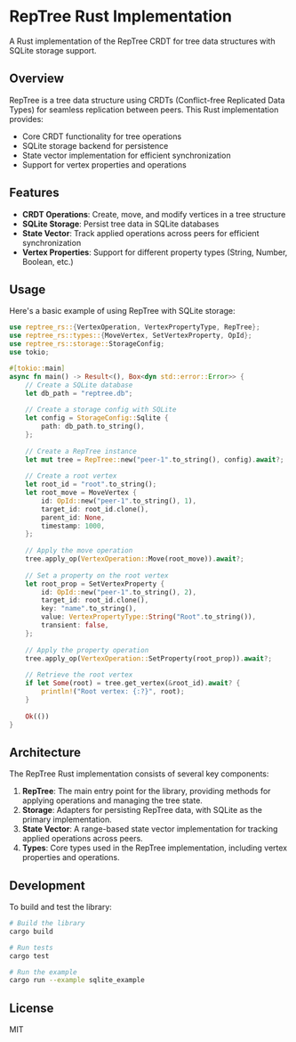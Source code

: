 # RepTree Rust Implementation

A Rust implementation of the RepTree CRDT for tree data structures with SQLite storage support.

## Overview

RepTree is a tree data structure using CRDTs (Conflict-free Replicated Data Types) for seamless replication between peers. This Rust implementation provides:

- Core CRDT functionality for tree operations
- SQLite storage backend for persistence
- State vector implementation for efficient synchronization
- Support for vertex properties and operations

## Features

- **CRDT Operations**: Create, move, and modify vertices in a tree structure
- **SQLite Storage**: Persist tree data in SQLite databases
- **State Vector**: Track applied operations across peers for efficient synchronization
- **Vertex Properties**: Support for different property types (String, Number, Boolean, etc.)

## Usage

Here's a basic example of using RepTree with SQLite storage:

```rust
use reptree_rs::{VertexOperation, VertexPropertyType, RepTree};
use reptree_rs::types::{MoveVertex, SetVertexProperty, OpId};
use reptree_rs::storage::StorageConfig;
use tokio;

#[tokio::main]
async fn main() -> Result<(), Box<dyn std::error::Error>> {
    // Create a SQLite database
    let db_path = "reptree.db";
    
    // Create a storage config with SQLite
    let config = StorageConfig::Sqlite {
        path: db_path.to_string(),
    };
    
    // Create a RepTree instance
    let mut tree = RepTree::new("peer-1".to_string(), config).await?;
    
    // Create a root vertex
    let root_id = "root".to_string();
    let root_move = MoveVertex {
        id: OpId::new("peer-1".to_string(), 1),
        target_id: root_id.clone(),
        parent_id: None,
        timestamp: 1000,
    };
    
    // Apply the move operation
    tree.apply_op(VertexOperation::Move(root_move)).await?;
    
    // Set a property on the root vertex
    let root_prop = SetVertexProperty {
        id: OpId::new("peer-1".to_string(), 2),
        target_id: root_id.clone(),
        key: "name".to_string(),
        value: VertexPropertyType::String("Root".to_string()),
        transient: false,
    };
    
    // Apply the property operation
    tree.apply_op(VertexOperation::SetProperty(root_prop)).await?;
    
    // Retrieve the root vertex
    if let Some(root) = tree.get_vertex(&root_id).await? {
        println!("Root vertex: {:?}", root);
    }
    
    Ok(())
}
```

## Architecture

The RepTree Rust implementation consists of several key components:

1. **RepTree**: The main entry point for the library, providing methods for applying operations and managing the tree state.
2. **Storage**: Adapters for persisting RepTree data, with SQLite as the primary implementation.
3. **State Vector**: A range-based state vector implementation for tracking applied operations across peers.
4. **Types**: Core types used in the RepTree implementation, including vertex properties and operations.

## Development

To build and test the library:

```bash
# Build the library
cargo build

# Run tests
cargo test

# Run the example
cargo run --example sqlite_example
```

## License

MIT
